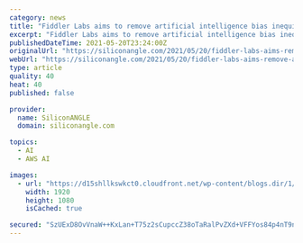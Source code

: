 ```yaml
---
category: news
title: "Fiddler Labs aims to remove artificial intelligence bias inequities through ‘explainability in AI’"
excerpt: "Fiddler Labs aims to remove artificial intelligence bias inequities through 'explainability in AI' - SiliconANGLE"
publishedDateTime: 2021-05-20T23:24:00Z
originalUrl: "https://siliconangle.com/2021/05/20/fiddler-labs-aims-remove-artificial-intelligence-bias-inequities-explainability-ai-awsshowcase2q21/"
webUrl: "https://siliconangle.com/2021/05/20/fiddler-labs-aims-remove-artificial-intelligence-bias-inequities-explainability-ai-awsshowcase2q21/"
type: article
quality: 40
heat: 40
published: false

provider:
  name: SiliconANGLE
  domain: siliconangle.com

topics:
  - AI
  - AWS AI

images:
  - url: "https://d15shllkswkct0.cloudfront.net/wp-content/blogs.dir/1/files/2021/05/Krishna-Gade-CC-AWS-Startup-Showcase-2021.jpg"
    width: 1920
    height: 1080
    isCached: true

secured: "SzUExD8OvVnaW++KxLan+T75z2sCupccZ38oTaRalPvZXd+VFFYos84p4nT9noa0aNAadyYo+OCho3la6mZrXSmg4VEwBL/wTyvzR7f1xNIHGMtY/2hZLSWpm/R5o9bF9FuGv63Q2u2mzK7ZNRCMQoahPj5nMR49DSn5O40mJao48zXLXTAGNsKUbwA2ogasboWJNhYLhh8ixb6uJLYpG5wUdWfS4zPT/wJl7cmRgQkjJtc5+NhJjgzP9l8QD+v1qBRUgbGFvvKIukeFctJFiYSer/syLUsU9OwSDrXTP+M7O7HsC4WPi1Go9LjLh06OfxG08MAz6gH8kT38CXtjcwz89ivnXgctJSwkJYXOywM=;6Y0hQRJgp3OkcFrGtZpHCQ=="
---
```



